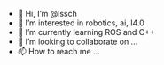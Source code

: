 - 👋 Hi, I’m @lssch
- 👀 I’m interested in robotics, ai, I4.0
- 🌱 I’m currently learning ROS and C++
- 💞️ I’m looking to collaborate on ...
- 📫 How to reach me ...

<!---
lssch/lssch is a ✨ special ✨ repository because its `README.md` (this file) appears on your GitHub profile.
You can click the Preview link to take a look at your changes.
--->
